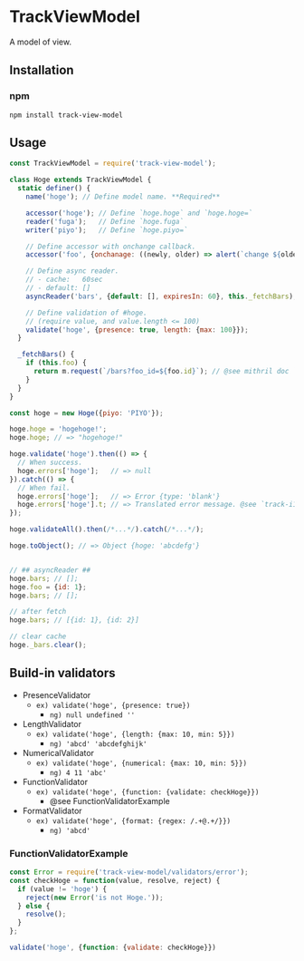 # TrackViewModel
A model of view.

## Installation

### npm

```shell
npm install track-view-model
```

## Usage

```javascript
const TrackViewModel = require('track-view-model');

class Hoge extends TrackViewModel {
  static definer() {
    name('hoge'); // Define model name. **Required**

    accessor('hoge'); // Define `hoge.hoge` and `hoge.hoge=`
    reader('fuga');   // Define `hoge.fuga`
    writer('piyo');   // Define `hoge.piyo=`

    // Define accessor with onchange callback.
    accessor('foo', {onchanage: ((newly, older) => alert(`change ${older} to ${newly}`))});

    // Define async reader.
    // - cache:   60sec
    // - default: []
    asyncReader('bars', {default: [], expiresIn: 60}, this._fetchBars);

    // Define validation of #hoge.
    // (require value, and value.length <= 100)
    validate('hoge', {presence: true, length: {max: 100}});
  }

  _fetchBars() {
    if (this.foo) {
      return m.request(`/bars?foo_id=${foo.id}`); // @see mithril doc `m.request`
    }
  }
}
```

```javascript
const hoge = new Hoge({piyo: 'PIYO'});

hoge.hoge = 'hogehoge!';
hoge.hoge; // => "hogehoge!"

hoge.validate('hoge').then(() => {
  // When success.
  hoge.errors['hoge'];   // => null
}).catch(() => {
  // When fail.
  hoge.errors['hoge'];   // => Error {type: 'blank'}
  hoge.errors['hoge'].t; // => Translated error message. @see `track-i18n`
});

hoge.validateAll().then(/*...*/).catch(/*...*/);

hoge.toObject(); // => Object {hoge: 'abcdefg'}


// ## asyncReader ##
hoge.bars; // [];
hoge.foo = {id: 1};
hoge.bars; // [];

// after fetch
hoge.bars; // [{id: 1}, {id: 2}]

// clear cache
hoge._bars.clear();

```

## Build-in validators

- PresenceValidator
  - `ex) validate('hoge', {presence: true})`
    - `ng) null undefined ''`
- LengthValidator
  - `ex) validate('hoge', {length: {max: 10, min: 5}})`
    - `ng) 'abcd' 'abcdefghijk'`
- NumericalValidator
  - `ex) validate('hoge', {numerical: {max: 10, min: 5}})`
    - `ng) 4 11 'abc'`
- FunctionValidator
  - `ex) validate('hoge', {function: {validate: checkHoge}})`
    - @see FunctionValidatorExample
- FormatValidator
  - `ex) validate('hoge', {format: {regex: /.+@.+/}})`
    - `ng) 'abcd'`

### FunctionValidatorExample

```javascript
const Error = require('track-view-model/validators/error');
const checkHoge = function(value, resolve, reject) {
  if (value != 'hoge') {
    reject(new Error('is not Hoge.'));
  } else {
    resolve();
  }
};

validate('hoge', {function: {validate: checkHoge}})
```
